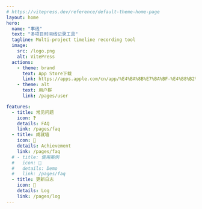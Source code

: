 ```yaml
---
# https://vitepress.dev/reference/default-theme-home-page
layout: home
hero:
  name: "事线"
  text: "多项目时间线记录工具"
  tagline: Multi-project timeline recording tool
  image:
    src: /logo.png
    alt: VitePress
  actions:
    - theme: brand
      text: App Store下载
      link: https://apps.apple.com/cn/app/%E4%BA%8B%E7%BA%BF-%E4%B8%B2%E4%BA%8B%E6%88%90%E7%BA%BF/id1662454742
    - theme: alt
      text: 用户群
      link: /pages/user

features:
  - title: 常见问题
    icon: ❓
    details: FAQ
    link: /pages/faq
  - title: 成就墙
    icon: 🏅
    details: Achievement
    link: /pages/faq
  # - title: 使用案例
  #   icon: 📃
  #   details: Demo
  #   link: /pages/faq
  - title: 更新日志
    icon: 📃
    details: Log
    link: /pages/log
---
```




<style lang="less">
.image-src {
  width: 200px;
  height: 200px;
}
</style>